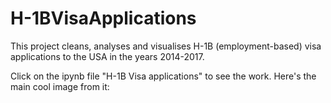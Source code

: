 # H-1BVisaApplications
This project cleans, analyses and visualises H-1B (employment-based) visa applications to the USA in the years 2014-2017.

Click on the ipynb file "H-1B Visa applications" to see the work. Here's the main cool image from it:
